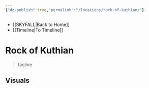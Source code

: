 ```yaml
---
{"dg-publish":true,"permalink":"/locations/rock-of-kuthian/"}
---
```


- [[SKYFALL\|Back to Home]]
- [[Timeline\|To Timeline]]

# Rock of Kuthian
>tagline


## Visuals
